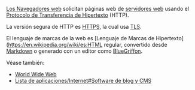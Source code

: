 [Los Navegadores web](https://en.wikipedia.org/wiki/es:Web_browser "wikipedia:es:Web browser") solicitan páginas web de [servidores web](https://en.wikipedia.org/wiki/es:Web_server "wikipedia:es:Web server") usando el [Protocolo de Transferencia de Hipertexto](https://en.wikipedia.org/wiki/es:Hypertext_Transfer_Protocol "wikipedia:es:Hypertext Transfer Protocol") (HTTP).

La versión segura de HTTP es [HTTPS](https://en.wikipedia.org/wiki/es:HTTPS "wikipedia:es:HTTPS"), la cual usa [TLS](/index.php?title=TLS_(Espa%C3%B1ol)&action=edit&redlink=1 "TLS (Español) (page does not exist)").

El lenguaje de marcas de la web es [Lenguaje de Marcas de Hipertexto](https://en.wikipedia.org/wiki/es:HTML regular, convertido desde [Markdown](/index.php?title=Markdown_(Espa%C3%B1ol)&action=edit&redlink=1 "Markdown (Español) (page does not exist)") o generado con un editor como [BlueGriffon](/index.php?title=BlueGriffon_(Espa%C3%B1ol)&action=edit&redlink=1 "BlueGriffon (Español) (page does not exist)").

Véase también:

*   [World Wide Web](https://en.wikipedia.org/wiki/es:World_Wide_Web "wikipedia:es:World Wide Web")
*   [Lista de aplicaciones/Internet#Software de blog y CMS](/index.php/List_of_applications/Internet_(Espa%C3%B1ol)#Software_de_blog_y_CMS "List of applications/Internet (Español)")